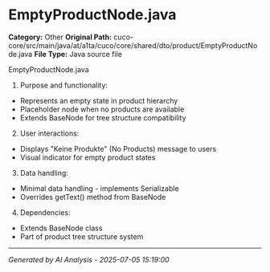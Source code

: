 # EmptyProductNode.java

**Category:** Other
**Original Path:** cuco-core/src/main/java/at/a1ta/cuco/core/shared/dto/product/EmptyProductNode.java
**File Type:** Java source file

EmptyProductNode.java
1. Purpose and functionality:
- Represents an empty state in product hierarchy
- Placeholder node when no products are available
- Extends BaseNode for tree structure compatibility

2. User interactions:
- Displays "Keine Produkte" (No Products) message to users
- Visual indicator for empty product states

3. Data handling:
- Minimal data handling - implements Serializable
- Overrides getText() method from BaseNode

4. Dependencies:
- Extends BaseNode class
- Part of product tree structure system

---
*Generated by AI Analysis - 2025-07-05 15:19:00*

